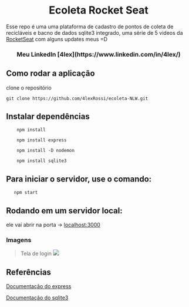 <h1 align="center">Ecoleta Rocket Seat</h1>

Esse repo é uma uma plataforma de cadastro de pontos de coleta de recicláveis e bacno de dados sqlite3 integrado, uma série de 5 videos da [RocketSeat](https://rocketseat.com.br/) com alguns updates meus =D

<h3 align="center">Meu LinkedIn [4lex](https://www.linkedin.com/in/4lex/)</h3>

## Como rodar a aplicação

clone o repositório 

`git clone https://github.com/4lexRossi/ecoleta-NLW.git`

## Instalar dependências
```
    npm install
```
```
    npm install express
```
```
    npm install -D nodemon
```
```
    npm install sqlite3
```


## Para iniciar o servidor, use o comando:
```
   npm start
```

## Rodando em um servidor local:

ele vai abrir na porta -> [localhost:3000](http://localhost:3000/)


### Imagens

> Tela de login
![](https://imgur.com/nxCeOOV)


## Referências
[Documentação do express](https://expressjs.com/pt-br/)

[Documentação do sqlite3](https://www.sqlite.org/index.html)
